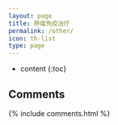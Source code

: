 ```yaml
---
layout: page
title: 肿瘤免疫治疗
permalink: /other/
icon: th-list
type: page
---
```


* content
{:toc}




## Comments

{% include comments.html %}

